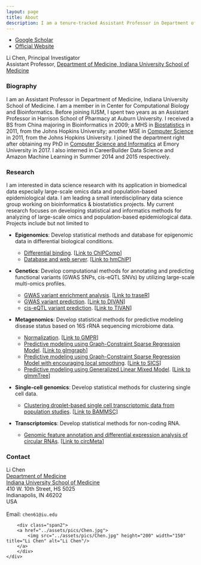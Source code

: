 ```yaml
---
layout: page
title: About
description: I am a tenure-tracked Assistant Professor in Department of Medicine, Indiana University School of Medicine. I am also a member in Center for Computational Biology and Bioinformatics.
---
```


<div class="navbar">
  <div class="navbar-inner">
      <ul class="nav">
          <li><a href="https://scholar.google.com/citations?user=Nk-yRrcAAAAJ&hl=en">Google Scholar</a></li>
        <li><a href="">Official Website</a></li>
      </ul>
  </div>
</div>



<div class="container">
    <div class="row-fluid">
            Li Chen, Principal Investigator<br/>
            Assistant Professor, <a href="">Department of Medicine, Indiana University School of Medicine</a><br/>
    </div>
</div>



###  Biography

I am an Assistant Professor in Department of Medicine, Indiana University School of Medicine. I am a member in in Center for Computational Biology and Bioinformatics. Before joining IUSM, I spent two years as an Assistant Professor in Harrison School of Pharmacy at Auburn University. I received a BS from China majoring in Bioinformatics in 2009; a MHS in [Biostatistics](http://www.jhsph.edu/departments/biostatistics/index.html) in 2011, from the Johns Hopkins University; another MSE in [Computer Science](https://www.cs.jhu.edu/) in 2011, from the Johns Hopkins University. I joined the department right after obtaining my PhD in [Computer Science and Informatics](http://www.mathcs.emory.edu/site/home/) at Emory University in 2017. I also interned in CareerBuilder Data Science and Amazon Machine Learning in Summer 2014 and 2015 respectively.


### Research
I am interested in data science research with its application in biomedical data especially large-scale omics data and population-based epidemiological data. I am leading a small interdisciplinary data science group working on bioinformatics & biostatistics projects. My current research focuses on developing statistical and informatics methods for analyzing of large-scale omics and population-based epidemiological data. Projects include but not limited to 

- **Epigenomics**: 
Develop statistical methods and database for epigenomic data in differential biological conditions.
	- [Differential binding](https://academic.oup.com/bioinformatics/article-lookup/doi/10.1093/bioinformatics/btv094). [<a href="http://bioconductor.org/packages/devel/bioc/html/ChIPComp.html">Link to ChIPComp</a>]
	- [Database and web server](https://academic.oup.com/bioinformatics/article/27/10/1447/260530). [<a href="http://jilab.biostat.jhsph.edu/database/cgi-bin/hmChIP.pl">Link to hmChIP</a>]

- **Genetics**:
Develop computational methods for annotating and predicting functional variants (GWAS SNPs, cis-eQTL SNVs) by utilizing large-scale multi-omics profiles. 
	- [GWAS variant enrichment analysis](https://academic.oup.com/bioinformatics/article/32/8/1214/1744655). [<a href="http://bioconductor.org/packages/release/bioc/html/traseR.html">Link to traseR</a>]
	- [GWAS variant prediction](https://genomebiology.biomedcentral.com/articles/10.1186/s13059-016-1112-z). [<a href="https://sites.google.com/site/emorydivan/">Link to DIVAN</a>]
	- [cis-eQTL variant prediction](https://academic.oup.com/bioinformatics/advance-article/doi/10.1093/bioinformatics/bty872/5126236). [<a href="https://github.com/lichen-lab/TIVAN">Link to TIVAN</a>]

- **Metagenomics**:
Develop statistical methods for predictive modeling disease status based on 16S rRNA sequencing microbiome data.
	- [Normalization](https://peerj.com/articles/4600/). [<a href="https://github.com/lichen-lab/GMPR">Link to GMPR</a>]
	- [Predictive modeling using Graph-Constraint Sparse Regression Model](https://academic.oup.com/bioinformatics/article/31/24/3991/197681). [<a href="https://cran.r-project.org/web/packages/glmgraph/index.html">Link to glmgraph</a>]
	- [Predictive modeling using Graph-Constraint Sparse Regression Model with encouraging local smoothing](https://www.frontiersin.org/articles/10.3389/fmicb.2018.03112/abstract). [<a href="https://github.com/lichen-lab/SICS">Link to SICS</a>]
	- [Predictive modeling using Generalized Linear Mixed Model](https://www.frontiersin.org/articles/10.3389/fmicb.2018.01391/abstract). [<a href="https://github.com/lichen-lab/glmmTree">Link to glmmTree</a>]
	
- **Single-cell genomics**:
Develop statistical methods for clustering single cell  data.
	- [Clustering droplet-based single cell transcriptomic data from population studies](https://www.nature.com/articles/s41467-019-09639-3). [<a href="https://github.com/lichen-lab/BAMMSC">Link to BAMMSC</a>]

- **Transcriptomics**:
Develop statistical methods for non-coding RNA.
	- [Genomic feature annotation and differential expression analysis of circular RNAs](https://academic.oup.com/bioinformatics/advance-article/doi/10.1093/bioinformatics/btz606/5543088). [<a href="https://github.com/lichen-lab/circMeta">Link to circMeta</a>]


### Contact
<div class="container">
    <div class="row-fluid">
        <div class="span5">
            Li Chen<br/>
            <a href="https://medicine.iu.edu/departments/internal-medicine/">Department of Medicine</a><br/>
            <a href="https://medicine.iu.edu/">Indiana University School of Medicine</a><br/>
 410 W. 10th Street, HS 5025 <br/>
    Indianapolis, IN 46202<br/>
            USA<br/><br/>
            <div id="hide_email">
            Email: <code>chen61@iu.edu</code><br/>
            </div>
        </div>

        <div class="span2">
        <a href="../assets/pics/Chen.jpg">
            <img src="../assets/pics/Chen.jpg" height="200" width="150" title="Li Chen" alt="Li Chen"/>
        </a>
        </div>
    </div>
</div>


